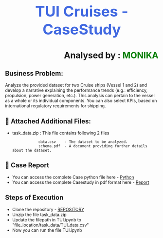 
# <h1 align='center'> <font color='royalblue'><font size=10>TUI Cruises - CaseStudy</font> </font></h1>
<h1 align='right'>Analysed by : <font color='green'><b> MONIKA</b></font></h2>

## Business Problem:

Analyze the provided dataset for two Cruise ships (Vessel 1 and 2) and develop a narrative explaining the performance trends (e.g.: efficiency, propulsion, power generation, etc.). This analysis can pertain to the vessel as a whole or its individual components. You can also select KPIs, based on international regulatory requirements for shipping.

        
## 📃 Attached Additional Files:
- task_data.zip : This file contains following 2 files
  
                  data.csv    - The dataset to be analyzed.
                  schema.pdf  - A document providing further details about the dataset.




## 📝 Case Report
- You can access the complete Case python file here - [Python](https://github.com/monikasingh09/TUI_Cruises/blob/main/TUI.ipynb)
- You can access the complete Casestudy in pdf format here - [Report](https://github.com/monikasingh09/TUI_Cruises/blob/main/TUI_analysis.pdf)

## Steps of Execution
- Clone the repository - [REPOSITORY](https://github.com/monikasingh09/TUI_Cruises.git)
- Unzip the file task_data.zip
- Update the filepath in TUI.ipynb to "file_location/task_data/TUI_data.csv"
- Now you can run the file TUI.ipynb


